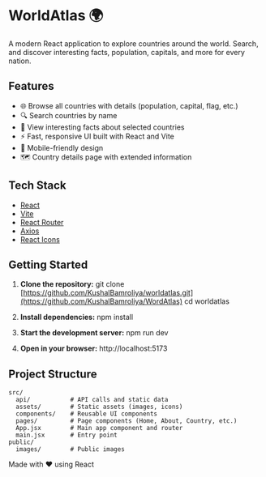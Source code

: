 # WorldAtlas 🌍

A modern React application to explore countries around the world. Search, and discover interesting facts, population, capitals, and more for every nation.

## Features

- 🌐 Browse all countries with details (population, capital, flag, etc.)
- 🔍 Search countries by name
- 📄 View interesting facts about selected countries
- ⚡ Fast, responsive UI built with React and Vite
- 📱 Mobile-friendly design
- 🗺️ Country details page with extended information

## Tech Stack

- [React](https://react.dev/)
- [Vite](https://vitejs.dev/)
- [React Router](https://reactrouter.com/)
- [Axios](https://axios-http.com/)
- [React Icons](https://react-icons.github.io/react-icons/)

## Getting Started

1. **Clone the repository:**
   git clone [https://github.com/KushalBamroliya/worldatlas.git](https://github.com/KushalBamroliya/WordAtlas)
   cd worldatlas

2. **Install dependencies:**
   npm install

3. **Start the development server:**
   npm run dev

4. **Open in your browser:**
   http://localhost:5173

## Project Structure

```
src/
  api/           # API calls and static data
  assets/        # Static assets (images, icons)
  components/    # Reusable UI components
  pages/         # Page components (Home, About, Country, etc.)
  App.jsx        # Main app component and router
  main.jsx       # Entry point
public/
  images/        # Public images
```


Made with ❤️ using React
